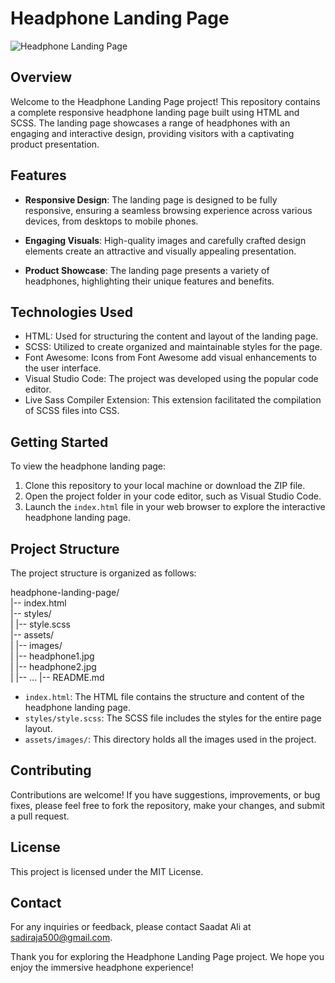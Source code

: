 # Headphone Landing Page

![Headphone Landing Page](./assets/img/logo.jpg)

## Overview

Welcome to the Headphone Landing Page project! This repository contains a complete responsive headphone landing page built using HTML and SCSS. The landing page showcases a range of headphones with an engaging and interactive design, providing visitors with a captivating product presentation.

## Features

- **Responsive Design**: The landing page is designed to be fully responsive, ensuring a seamless browsing experience across various devices, from desktops to mobile phones.

- **Engaging Visuals**: High-quality images and carefully crafted design elements create an attractive and visually appealing presentation.

- **Product Showcase**: The landing page presents a variety of headphones, highlighting their unique features and benefits.

## Technologies Used

- HTML: Used for structuring the content and layout of the landing page.
- SCSS: Utilized to create organized and maintainable styles for the page.
- Font Awesome: Icons from Font Awesome add visual enhancements to the user interface.
- Visual Studio Code: The project was developed using the popular code editor.
- Live Sass Compiler Extension: This extension facilitated the compilation of SCSS files into CSS.

## Getting Started

To view the headphone landing page:

1. Clone this repository to your local machine or download the ZIP file.
2. Open the project folder in your code editor, such as Visual Studio Code.
3. Launch the `index.html` file in your web browser to explore the interactive headphone landing page.

## Project Structure

The project structure is organized as follows:

headphone-landing-page/  
|-- index.html  
|-- styles/  
| |-- style.scss  
|-- assets/  
| |-- images/  
| |-- headphone1.jpg  
| |-- headphone2.jpg  
| |-- ... 
|-- README.md

- `index.html`: The HTML file contains the structure and content of the headphone landing page.
- `styles/style.scss`: The SCSS file includes the styles for the entire page layout.
- `assets/images/`: This directory holds all the images used in the project.

## Contributing

Contributions are welcome! If you have suggestions, improvements, or bug fixes, please feel free to fork the repository, make your changes, and submit a pull request.

## License

This project is licensed under the MIT License.

## Contact

For any inquiries or feedback, please contact Saadat Ali at sadiraja500@gmail.com.

Thank you for exploring the Headphone Landing Page project. We hope you enjoy the immersive headphone experience!


